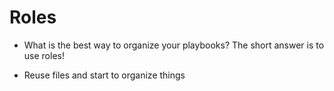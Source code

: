 Roles
===

- What is the best way to organize your playbooks?
The short answer is to use roles!

- Reuse files and start to organize things
